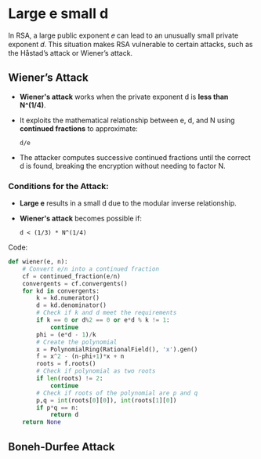 # Large e small d

In RSA, a large public exponent 𝑒 can lead to an unusually small private exponent 𝑑. This situation makes RSA vulnerable to certain attacks, such as the Håstad’s attack or Wiener’s attack.

## Wiener’s Attack

- **Wiener's attack** works when the private exponent d is **less than N^(1/4)**. 
- It exploits the mathematical relationship between e, d, and N using **continued fractions** to approximate:

  `d/e`

- The attacker computes successive continued fractions until the correct d is found, breaking the encryption without needing to factor N.

### Conditions for the Attack:

- **Large e** results in a small d due to the modular inverse relationship.
- **Wiener's attack** becomes possible if:

  `d < (1/3) * N^(1/4)`

Code:
```python
def wiener(e, n):
    # Convert e/n into a continued fraction
    cf = continued_fraction(e/n)
    convergents = cf.convergents()
    for kd in convergents:
        k = kd.numerator()
        d = kd.denominator()
        # Check if k and d meet the requirements
        if k == 0 or d%2 == 0 or e*d % k != 1:
            continue
        phi = (e*d - 1)/k
        # Create the polynomial
        x = PolynomialRing(RationalField(), 'x').gen()
        f = x^2 - (n-phi+1)*x + n
        roots = f.roots()
        # Check if polynomial as two roots
        if len(roots) != 2:
            continue
        # Check if roots of the polynomial are p and q
        p,q = int(roots[0][0]), int(roots[1][0])
        if p*q == n:
            return d
    return None
```


## Boneh-Durfee Attack